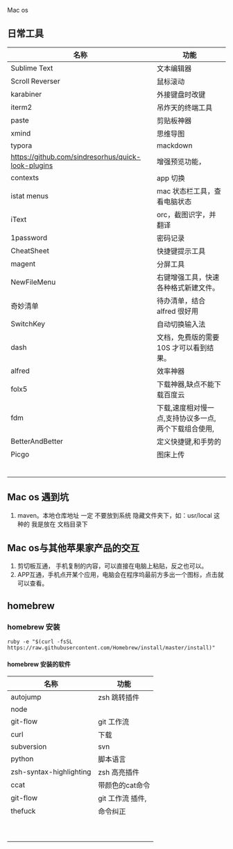 Mac os 

## 日常工具

| 名称                                               | 功能                                                 |
| -------------------------------------------------- | ---------------------------------------------------- |
| Sublime Text                                       | 文本编辑器                                           |
| Scroll Reverser                                    | 鼠标滚动                                             |
| karabiner                                          | 外接键盘时改键                                       |
| iterm2                                             | 吊炸天的终端工具                                     |
| paste                                              | 剪贴板神器                                           |
| xmind                                              | 思维导图                                             |
| typora                                             | mackdown                                             |
| https://github.com/sindresorhus/quick-look-plugins | 增强预览功能，                                       |
| contexts                                           | app 切换                                             |
| istat menus                                        | mac 状态栏工具，查看电脑状态                         |
| iText                                              | orc，截图识字，并翻译                                |
| 1password                                          | 密码记录                                             |
| CheatSheet                                         | 快捷键提示工具                                       |
| magent                                             | 分屏工具                                             |
| NewFileMenu                                        | 右键增强工具，快速各种格式新建文件。                 |
| 奇妙清单                                           | 待办清单，结合 alfred 很好用                         |
| SwitchKey                                          | 自动切换输入法                                       |
| dash                                               | 文档，免费版的需要 10S 才可以看到结果。              |
| alfred                                             | 效率神器                                             |
| folx5                                              | 下载神器,缺点不能下载百度云                          |
| fdm                                                | 下载,速度相对慢一点,支持协议多一点,两个下载组合使用, |
| BetterAndBetter                                    | 定义快捷键,和手势的                                  |
| Picgo                                              | 图床上传                                             |
|                                                    |                                                      |
|                                                    |                                                      |
|                                                    |                                                      |
|                                                    |                                                      |
|                                                    |                                                      |
|                                                    |                                                      |



## Mac os 遇到坑

1. maven。本地仓库地址 一定 不要放到系统 隐藏文件夹下，如：usr/local 这种的 我是放在 文档目录下

## Mac os与其他苹果家产品的交互

1. 剪切板互通， 手机复制的内容，可以直接在电脑上粘贴，反之也可以。
2. APP互通，手机点开某个应用，电脑会在程序坞最前方多出一个图标，点击就可以查看。

## homebrew

### homebrew 安装

```shell
ruby -e "$(curl -fsSL https://raw.githubusercontent.com/Homebrew/install/master/install)"

```

#### homebrew 安装的软件

| 名称                    | 功能             |
| ----------------------- | ---------------- |
| autojump                | zsh 跳转插件     |
| node                    |                  |
| git-flow                | git 工作流       |
| curl                    | 下载             |
| subversion              | svn              |
| python                  | 脚本语言         |
| zsh-syntax-highlighting | zsh 高亮插件     |
| ccat                    | 带颜色的cat命令  |
| git-flow                | git 工作流 插件, |
| thefuck                 | 命令纠正         |
|                         |                  |
|                         |                  |
|                         |                  |
|                         |                  |
|                         |                  |
|                         |                  |
|                         |                  |
|                         |                  |
|                         |                  |

